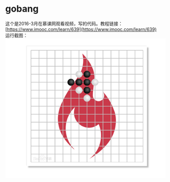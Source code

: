 # gobang
这个是2016-3月在慕课网观看视频，写的代码。教程链接：[https://www.imooc.com/learn/639](https://www.imooc.com/learn/639)  
运行截图：  
![五子棋](https://github.com/doraemon4/gobang/blob/master/gobang.png)
